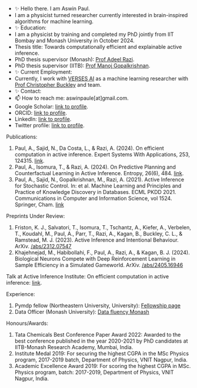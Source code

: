 - :sparkles: Hello there. I am Aswin Paul.
- I am a physicist turned researcher currently interested in brain-inspired algorithms for machine learning.
- :sparkles: Education:
- I am a physicist by training and completed my PhD jointly from IIT Bombay and Monash University in October 2024.
- Thesis title: Towards computationally efficient and explainable active inference.
- PhD thesis supervisor (Monash): [Prof Adeel Razi](https://research.monash.edu/en/persons/adeel-razi).
- PhD thesis supervisor (IITB): [Prof Manoj Gopalkrishnan](https://www.mathgenealogy.org/id.php?id=130538).
- :sparkles: Current Employment:
- Currently, I work with [VERSES AI](https://www.verses.ai/) as a machine learning researcher with [Prof Christopher Buckley](https://profiles.sussex.ac.uk/p108674-christopher-buckley) and team.
- :sparkles: Contact:
- 📫 How to reach me: aswinpaule[at]gmail.com.
- Google Scholar: [link to profile](https://scholar.google.com/citations?user=Omg4Gphl7T8C&hl=en&oi=sra).
- ORCID: [link to profile](https://orcid.org/0000-0002-8559-4711).
- LinkedIn: [link to profile](https://www.linkedin.com/in/aswinpaul/).
- Twitter profile: [link to profile](https://twitter.com/aswinpaule).

Publications:
1. Paul, A., Sajid, N., Da Costa, L., & Razi, A. (2024). On efficient computation in active inference. Expert Systems With Applications, 253, 124315. [link](https://doi.org/10.1016/j.eswa.2024.124315).
2. Paul, A., Isomura, T., & Razi, A. (2024). On Predictive Planning and Counterfactual Learning in Active Inference. Entropy, 26(6), 484. [link](https://doi.org/10.3390/e26060484).
3. Paul, A., Sajid, N., Gopalkrishnan, M., Razi, A. (2021). Active Inference for Stochastic Control. In: et al. Machine Learning and Principles and Practice of Knowledge Discovery in Databases. ECML PKDD 2021. Communications in Computer and Information Science, vol 1524. Springer, Cham. [link](https://doi.org/10.1007/978-3-030-93736-2_47)

Preprints Under Review:
1. Friston, K. J., Salvatori, T., Isomura, T., Tschantz, A., Kiefer, A., Verbelen, T., Koudahl, M., Paul, A., Parr, T., Razi, A., Kagan, B., Buckley, C. L., & Ramstead, M. J. (2023). Active Inference and Intentional Behaviour. ArXiv. [/abs/2312.07547](https://arxiv.org/abs/2312.07547)
2. Khajehnejad, M., Habibollahi, F., Paul, A., Razi, A., & Kagan, B. J. (2024). Biological Neurons Compete with Deep Reinforcement Learning in Sample Efficiency in a Simulated Gameworld. ArXiv. [/abs/2405.16946](https://arxiv.org/abs/2405.16946)

Talk at Active Inference Institute: On efficient computation in active inference: [link](https://www.youtube.com/watch?v=CEKWhxnH3-E).

Experience:

1. Pymdp fellow (Northeastern University, University): [Fellowship page](https://brennanklein.com/pymdp)
2. Data Officer (Monash University): [Data fluency Monash](https://www.monash.edu/data-fluency/home)

Honours/Awards:

1. Tata Chemicals Best Conference Paper Award 2022: Awarded to the best conference published in the year 2020-2021 by PhD candidates at IITB-Monash Research Academy, Mumbai, India.
2. Institute Medal 2019: For securing the highest CGPA in the MSc Physics program, 2017-2019 batch, Department of Physics, VNIT Nagpur, India.
3. Academic Excellence Award 2019: For scoring the highest CGPA in MSc. Physics program, batch: 2017-2019, Department of Physics, VNIT Nagpur, India.
